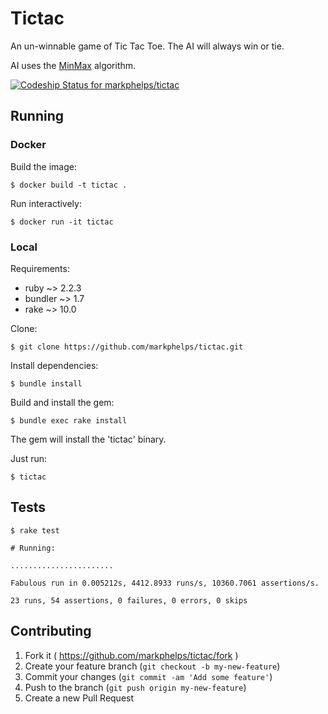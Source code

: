 # Tictac

An un-winnable game of Tic Tac Toe. The AI will always win or tie.

AI uses the [MinMax](http://en.wikipedia.org/wiki/Minimax) algorithm.

[ ![Codeship Status for markphelps/tictac](https://codeship.com/projects/e92d4f40-bfc1-0134-613e-0ea17c17ebe1/status?branch=master)](https://codeship.com/projects/196712)

## Running

### Docker

Build the image:

	$ docker build -t tictac .

Run interactively:

	$ docker run -it tictac

### Local

Requirements:

- ruby ~> 2.2.3
- bundler ~> 1.7
- rake ~> 10.0

Clone:

	$ git clone https://github.com/markphelps/tictac.git

Install dependencies:

    $ bundle install

Build and install the gem:

    $ bundle exec rake install

The gem will install the 'tictac' binary.

Just run:

	$ tictac

## Tests

    $ rake test

	# Running:

	.......................

    Fabulous run in 0.005212s, 4412.8933 runs/s, 10360.7061 assertions/s.

    23 runs, 54 assertions, 0 failures, 0 errors, 0 skips

## Contributing

1. Fork it ( https://github.com/markphelps/tictac/fork )
2. Create your feature branch (`git checkout -b my-new-feature`)
3. Commit your changes (`git commit -am 'Add some feature'`)
4. Push to the branch (`git push origin my-new-feature`)
5. Create a new Pull Request
